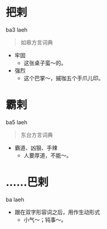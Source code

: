 # 把剌
ba3 laeh
> 如皋方言词典
- 牢固
  - 这张桌子蛮～的。
- 强烈
  - 这个巴掌～，摵咖五个手爪儿印。

# 霸剌
ba5 laeh
> 东台方言词典
- 霸道、凶狠、手辣
  - 人要厚道，不能～。

# ……巴剌
ba laeh
- 跟在双字形容词之后，用作生动形式
  - 小气～；钝事～。
